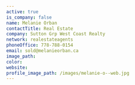 ```yaml
---
active: true
is_company: false
name: Melanie Orban
contactTitle: Real Estate
company: Sutton Grp West Coast Realty
network: realestateagents
phoneOffice: 778-788-0154
email: sold@melanieorban.ca
image_path:
color:
website:
profile_image_path: /images/melanie-o--web.jpg
---
```



